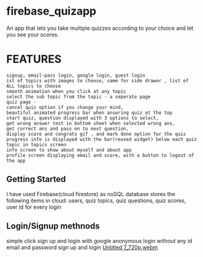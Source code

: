 # firebase_quizapp

An app that lets you take multiple quizzes according to your choice and let you see your scores.

# FEATURES
```
signup, email-pass login, google login, guest login 
ist of topics with images to choose, same for side drawer , list of ALL topics to choose
smooth animation when you click at any topic
select the sub topic from the topic - a seperate page
quiz page - 
cancel quiz option if you change your mind,
beautiful animated progress bar when answring quiz at the top
start quiz, question displayed with 3 options to select,
get wrong answer text in bottom sheet when selected wrong ans, 
get correct ans and pass on to next question, 
display score and congrats gif , and mark done option for the quiz
progress info is displayed with the bar(reused widget) below each quiz topic in topics screen
info screen to show about myself and about app
profile screen displaying email and score, with a button to logout of the app
```
## Getting Started
I have used Firebase(cloud firestore) as noSQL database
stores the following items in cloud: 
users, quiz topics, quiz questions, quiz scores, user id for every login

## Login/Signup methnods
simple click sign up and login with google
anonymous login without any id
email and password sign up and login
[Untitled 7_720p.webm](https://user-images.githubusercontent.com/77569820/205557229-378d6509-e250-41f7-95ec-9d48ec48b196.webm)
